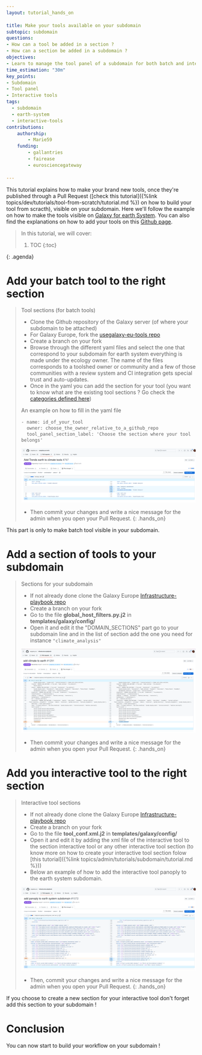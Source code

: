 ```yaml
---
layout: tutorial_hands_on

title: Make your tools available on your subdomain
subtopic: subdomain
questions:
- How can a tool be added in a section ?
- How can a section be added in a subdomain ?
objectives:
- Learn to manage the tool panel of a subdomain for both batch and interactive tools
time_estimation: "30m"
key_points:
- Subdomain
- Tool panel
- Interactive tools
tags:
  - subdomain
  - earth-system
  - interactive-tools
contributions:
    authorship:
        - Marie59
    funding:
        - gallantries
        - fairease
        - eurosciencegateway

---
```

This tutorial explains how to make your brand new tools, once they're published through a Pull Request ([check this tutorial]({%link topics/dev/tutorials/tool-from-scratch/tutorial.md %}) on how to build your tool from scracth), visible on your subdomain. Here we'll follow the example on how to make the tools visible on [Galaxy for earth System](https://earth-system.usegalaxy.eu/). You can also find the explanations on how to add your tools on this [Github page](https://usegalaxy-eu.github.io/operations/subdomains.html).

> <agenda-title></agenda-title>
>
> In this tutorial, we will cover:
>
> 1. TOC
> {:toc}
>
{: .agenda}

# Add your batch tool to the right section

> <hands-on-title>Tool sections (for batch tools) </hands-on-title>
>    - Clone the Github repository of the Galaxy server (of where your subdomain to be attached)
>    - For Galaxy Europe, fork the [usegalaxy-eu-tools repo](https://github.com/usegalaxy-eu/usegalaxy-eu-tools)
>    - Create a branch on your fork
>    - Browse through the different yaml files and select the one that correspond to your subdomain for earth system everything is made under the ecology owner.  The name of the files corresponds to a toolshed owner or community and a few of those communities with a review system and CI integration gets special trust and auto-updates.
>    - Once in the yaml you can add the section for your tool (you want to know what are the existing tool sections ? Go check the [categories defined here](https://github.com/usegalaxy-eu/infrastructure-playbook/blob/master/templates/galaxy/config/tool_conf.xml.j2))
>
> An example on how to fill in the yaml file
> ```
> - name: id_of_your_tool
>   owner: choose_the_owner_relative_to_a_github_repo
>   tool_panel_section_label: 'Choose the section where your tool belongs'
> ```
>
> ![Image of the modification to make in the ecology.yaml file](../../images/tool_subdomain/ecology_yml_tool.png)
>
>   - Then commit your changes and write a nice message for the admin when you open your Pull Request.
{: .hands_on}

This part is only to make batch tool visible in your subdomain.

# Add a section of tools to your subdomain
> <hands-on-title>Sections for your subdomain</hands-on-title>
>    - If not already done clone the Galaxy Europe [Infrastructure-playbook repo](https://github.com/usegalaxy-eu/infrastructure-playbook/tree/master)
>    - Create a branch on your fork
>    - Go to the file **global_host_filters.py.j2** in **templates/galaxy/config/**
>    - Open it and edit it the "DOMAIN_SECTIONS" part go to your subdomain line and in the list of section add the one you need for instance `"climate_analysis"`
>
> ![Image of the modification to make in the global_host_filters.py.j2 file](../../images/tool_subdomain/add_section.png)
>
>   - Then commit your changes and write a nice message for the admin when you open your Pull Request.
{: .hands_on}


# Add you interactive tool to the right section
> <hands-on-title>Interactive tool sections</hands-on-title>
>    - If not already done clone the Galaxy Europe [Infrastructure-playbook repo](https://github.com/usegalaxy-eu/infrastructure-playbook/tree/master)
>    - Create a branch on your fork
>    - Go to the file **tool_conf.xml.j2** in **templates/galaxy/config/**
>    - Open it and edit it by adding the xml file of the interactive tool to the section interactive tool or any other interactive tool section (to know more on how to create your interactive tool section folow [this tutorial]({%link topics/admin/tutorials/subdomain/tutorial.md %}))
>    - Below an example of how to add the interactive tool panoply to the earth system subdomain.
>
> ![Image of the modification to make in the tool_conf.xml.j2 file](../../images/tool_subdomain/add_interactive_tool.png)
>
>   - Then, commit your changes and write a nice message for the admin when you open your Pull Request.
{: .hands_on}

If you choose to create a new section for your interactive tool don't forget add this section to your subdomain !

# Conclusion

You can now start to build your workflow on your subdomain !
